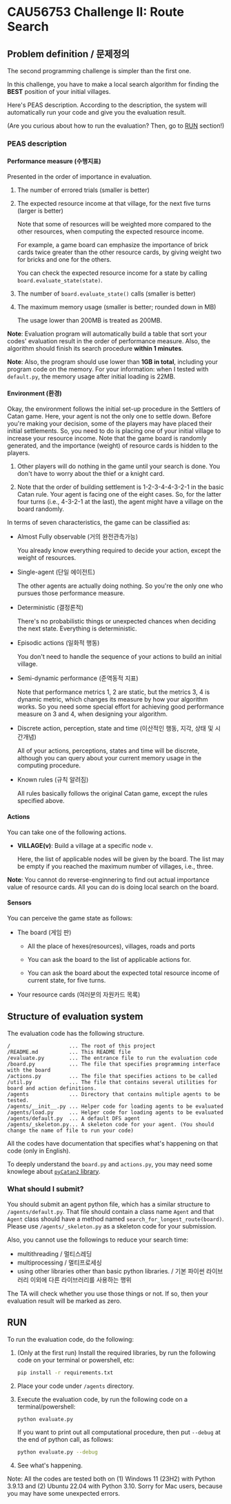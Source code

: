 # CAU56753 Challenge II: Route Search

## Problem definition / 문제정의

The second programming challenge is simpler than the first one.

In this challenge, you have to make a local search algorithm for finding the **BEST** position of your initial villages.


Here's PEAS description. According to the description, the system will automatically run your code and give you the evaluation result.


(Are you curious about how to run the evaluation? Then, go to [RUN](./#RUN) section!)

### PEAS description

#### Performance measure (수행지표)

Presented in the order of importance in evaluation.


  1. The number of errored trials (smaller is better)

  2. The expected resource income at that village, for the next five turns (larger is better)

     Note that some of resources will be weighted more compared to the other resources, when computing the expected resource income.

     For example, a game board can emphasize the importance of brick cards twice greater than the other resource cards, by giving weight two for bricks and one for the others.
    
     You can check the expected resource income for a state by calling `board.evaluate_state(state)`.

  3. The number of `board.evaluate_state()` calls (smaller is better)

  4. The maximum memory usage (smaller is better; rounded down in MB)

     The usage lower than 200MB is treated as 200MB.


**Note**: Evaluation program will automatically build a table that sort your codes' evaluation result in the order of performance measure. Also, the algorithm should finish its search procedure **within 1 minutes**.

**Note**: Also, the program should use lower than **1GB in total**, including your program code on the memory. For your information: when I tested with `default.py`, the memory usage after initial loading is 22MB.


#### Environment (환경)

Okay, the environment follows the initial set-up procedure in the Settlers of Catan game. Here, your agent is not the only one to settle down. Before you're making your decision, some of the players may have placed their initial settlements. So, you need to do is placing one of your initial village to increase your resource income. Note that the game board is randomly generated, and the importance (weight) of resource cards is hidden to the players.

1. Other players will do nothing in the game until your search is done. You don't have to worry about the thief or a knight card.

2. Note that the order of building settlement is 1-2-3-4-4-3-2-1 in the basic Catan rule. Your agent is facing one of the eight cases. So, for the latter four turns (i.e., 4-3-2-1 at the last), the agent might have a village on the board randomly.

In terms of seven characteristics, the game can be classified as:

- Almost Fully observable (거의 완전관측가능)

  You already know everything required to decide your action, except the weight of resources.

- Single-agent (단일 에이전트)

  The other agents are actually doing nothing. So you're the only one who pursues those performance measure.

- Deterministic (결정론적)

  There's no probabilistic things or unexpected chances when deciding the next state. Everything is deterministic.

- Episodic actions (일화적 행동)

  You don't need to handle the sequence of your actions to build an initial village.

- Semi-dynamic performance (준역동적 지표)

  Note that performance metrics 1, 2 are static, but the metrics 3, 4 is dynamic metric, which changes its measure by how your algorithm works. So you need some special effort for achieving good performance measure on 3 and 4, when designing your algorithm.

- Discrete action, perception, state and time (이산적인 행동, 지각, 상태 및 시간개념)

  All of your actions, perceptions, states and time will be discrete, although you can query about your current memory usage in the computing procedure.

- Known rules (규칙 알려짐)

  All rules basically follows the original Catan game, except the rules specified above.

#### Actions

You can take one of the following actions.

- **VILLAGE(v)**: Build a village at a specific node `v`.

  Here, the list of applicable nodes will be given by the board. The list may be empty if you reached the maximum number of villages, i.e., three.


**Note**: You cannot do reverse-enginnering to find out actual importance value of resource cards. All you can do is doing local search on the board.


#### Sensors

You can perceive the game state as follows:

- The board (게임 판)
  - All the place of hexes(resources), villages, roads and ports

  - You can ask the board to the list of applicable actions for.

  - You can ask the board about the expected total resource income of current state, for five turns.  
  
- Your resource cards (여러분의 자원카드 목록)



## Structure of evaluation system

The evaluation code has the following structure.

```text
/                   ... The root of this project
/README.md          ... This README file
/evaluate.py        ... The entrance file to run the evaluation code
/board.py           ... The file that specifies programming interface with the board
/actions.py         ... The file that specifies actions to be called
/util.py            ... The file that contains several utilities for board and action definitions.
/agents             ... Directory that contains multiple agents to be tested.
/agents/__init__.py ... Helper code for loading agents to be evaluated
/agents/load.py     ... Helper code for loading agents to be evaluated
/agents/default.py  ... A default DFS agent 
/agents/_skeleton.py... A skeleton code for your agent. (You should change the name of file to run your code)
```

All the codes have documentation that specifies what's happening on that code (only in English).

To deeply understand the `board.py` and `actions.py`, you may need some knowlege about [`pyCatan2` library](https://pycatan.readthedocs.io/en/latest/index.html).


### What should I submit?

You should submit an agent python file, which has a similar structure to `/agents/default.py`.
That file should contain a class name `Agent` and that `Agent` class should have a method named `search_for_longest_route(board)`.
Please use `/agents/_skeleton.py` as a skeleton code for your submission.


Also, you cannot use the followings to reduce your search time:

- multithreading / 멀티스레딩
- multiprocessing / 멀티프로세싱
- using other libraries other than basic python libraries. / 기본 파이썬 라이브러리 이외에 다른 라이브러리를 사용하는 행위

The TA will check whether you use those things or not. If so, then your evaluation result will be marked as zero.

## RUN


To run the evaluation code, do the following:

1. (Only at the first run) Install the required libraries, by run the following code on your terminal or powershell, etc:

    ```bash
    pip install -r requirements.txt
    ```

2. Place your code under `/agents` directory.

3. Execute the evaluation code, by run the following code on a terminal/powershell:

    ```bash 
    python evaluate.py
    ```

    If you want to print out all computational procedure, then put `--debug` at the end of python call, as follows:

    ```bash 
    python evaluate.py --debug
    ```

4. See what's happening.


Note: All the codes are tested both on (1) Windows 11 (23H2) with Python 3.9.13 and (2) Ubuntu 22.04 with Python 3.10. Sorry for Mac users, because you may have some unexpected errors.
